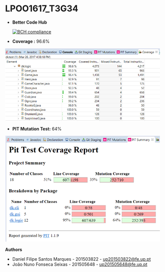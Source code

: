 # LPOO1617_T3G34

- **Better Code Hub**

    [![BCH compliance](https://bettercodehub.com/edge/badge/myownxdeath/LPOO1617_T3G4?token=dcef5d19902b9838436967c5ddf2c71a718877cb)](https://bettercodehub.com/)

- **Coverage :** 96.6%

![Coverage](/TP1/imgs/coverage.png)



- **PIT Mutation Test:** 64%

![PIT](/TP1/imgs/pit.png)


**Authors**
- Daniel Filipe Santos Marques - 201503822 - up201503822@fe.up.pt
- João Nuno Fonseca Seixas - 201505648 - up201505648@fe.up.pt
